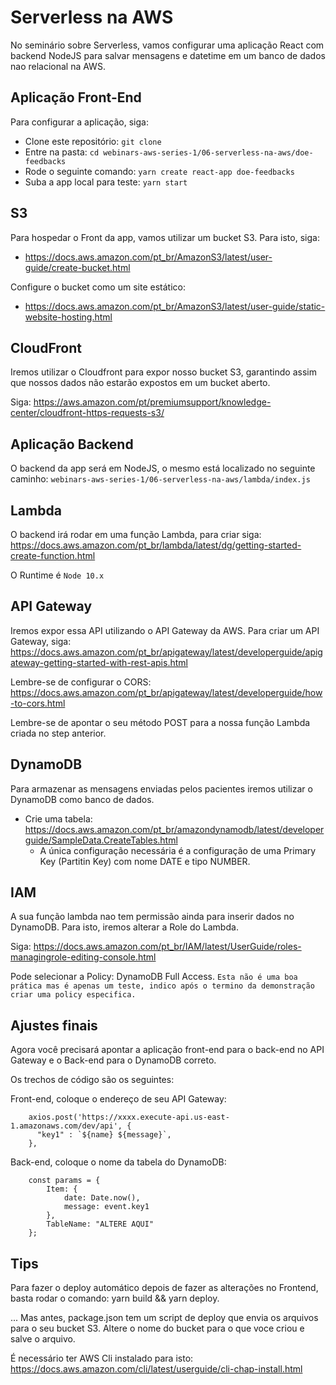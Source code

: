 # Serverless na AWS

No seminário sobre Serverless, vamos configurar uma aplicação React com backend NodeJS para salvar mensagens e datetime em um banco de dados nao relacional na AWS.

## Aplicação Front-End

Para configurar a aplicação, siga: 

- Clone este repositório: `git clone`
- Entre na pasta: `cd webinars-aws-series-1/06-serverless-na-aws/doe-feedbacks`
- Rode o seguinte comando: `yarn create react-app doe-feedbacks`
- Suba a app local para teste: `yarn start`

## S3 

Para hospedar o Front da app, vamos utilizar um bucket S3. Para isto, siga: 

- https://docs.aws.amazon.com/pt_br/AmazonS3/latest/user-guide/create-bucket.html

Configure o bucket como um site estático: 

- https://docs.aws.amazon.com/pt_br/AmazonS3/latest/user-guide/static-website-hosting.html

## CloudFront

Iremos utilizar o Cloudfront para expor nosso bucket S3, garantindo assim que nossos dados não estarão expostos em um bucket aberto.

Siga: https://aws.amazon.com/pt/premiumsupport/knowledge-center/cloudfront-https-requests-s3/


## Aplicação Backend 

O backend da app será em NodeJS, o mesmo está localizado no seguinte caminho: `webinars-aws-series-1/06-serverless-na-aws/lambda/index.js`

## Lambda

O backend irá rodar em uma função Lambda, para criar siga: https://docs.aws.amazon.com/pt_br/lambda/latest/dg/getting-started-create-function.html

O Runtime é `Node 10.x`

## API Gateway

Iremos expor essa API utilizando o API Gateway da AWS. Para criar um API Gateway, siga: https://docs.aws.amazon.com/pt_br/apigateway/latest/developerguide/apigateway-getting-started-with-rest-apis.html

Lembre-se de configurar o CORS: https://docs.aws.amazon.com/pt_br/apigateway/latest/developerguide/how-to-cors.html

Lembre-se de apontar o seu método POST para a nossa função Lambda criada no step anterior.

## DynamoDB

Para armazenar as mensagens enviadas pelos pacientes iremos utilizar o DynamoDB como banco de dados.

- Crie uma tabela: https://docs.aws.amazon.com/pt_br/amazondynamodb/latest/developerguide/SampleData.CreateTables.html
    - A única configuração necessária é a configuração de uma Primary Key (Partitin Key) com nome DATE e tipo NUMBER.

## IAM

A sua função lambda nao tem permissão ainda para inserir dados no DynamoDB. Para isto, iremos alterar a Role do Lambda.

Siga: https://docs.aws.amazon.com/pt_br/IAM/latest/UserGuide/roles-managingrole-editing-console.html

Pode selecionar a Policy: DynamoDB Full Access. `Esta não é uma boa prática mas é apenas um teste, indico após o termino da demonstração criar uma policy especifica.`


## Ajustes finais 

Agora você precisará apontar a aplicação front-end para o back-end no API Gateway e o Back-end para o DynamoDB correto.

Os trechos de código são os seguintes: 

Front-end, coloque o endereço de seu API Gateway:

```
    axios.post('https://xxxx.execute-api.us-east-1.amazonaws.com/dev/api', {
      "key1" : `${name} ${message}`,
    },
```

Back-end, coloque o nome da tabela do DynamoDB:

```
    const params = {
        Item: {
            date: Date.now(),
            message: event.key1
        },
        TableName: "ALTERE AQUI"
    };
```

## Tips

Para fazer o deploy automático depois de fazer as alterações no Frontend, basta rodar o comando: yarn build && yarn deploy.

... Mas antes, package.json tem um script de deploy que envia os arquivos para o seu bucket S3. Altere o nome do bucket para o que voce criou e salve o arquivo.

É necessário ter AWS Cli instalado para isto: https://docs.aws.amazon.com/cli/latest/userguide/cli-chap-install.html






